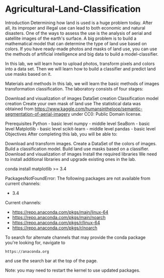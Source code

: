 # Agricultural-Land-Classification

Introduction
Determining how land is used is a huge problem today. After all, its improper and illegal use can lead to both economic and natural disasters. One of the ways to assess the use is the analysis of aerial and satellite images of the earth's surface. A big problem is to build a mathematical model that can determine the type of land use based on colors. If you have ready-made photos and masks of land use, you can use the methods of artificial intelligence and big data to build a model-classifier.

In this lab, we will learn how to upload photos, transform pixels and colors into a data set. Then we will learn how to build a classifier and predict land use masks based on it.

Materials and methods
In this lab, we will learn the basic methods of images transformation classification. The laboratory consists of four stages:

Download and visualization of images
DataSet creation
Classification model creation
Create your own mask of land use
The statistical data was obtained from https://www.kaggle.com/humansintheloop/semantic-segmentation-of-aerial-imagery under CC0: Public Domain license.

Prerequisites
Python - basic level
numpy - middle level
SeaBorn - basic level
Matplotlib - basic level
scikit-learn - middle level
pandas - basic level
Objectives
After completing this lab, you will be able to:

Download and transform images.
Create a DataSet of the colors of images.
Build a classification model.
Build land use masks based on a classifier.
Download and visualization of images
Install the required libraries
We need to install additional libraries and upgrade existing ones in the lab.


conda install matplotlib >= 3.4

PackagesNotFoundError: The following packages are not available from current channels:

  - 3.4

Current channels:

  - https://repo.anaconda.com/pkgs/main/linux-64
  - https://repo.anaconda.com/pkgs/main/noarch
  - https://repo.anaconda.com/pkgs/r/linux-64
  - https://repo.anaconda.com/pkgs/r/noarch

To search for alternate channels that may provide the conda package you're
looking for, navigate to

    https://anaconda.org

and use the search bar at the top of the page.



Note: you may need to restart the kernel to use updated packages.
